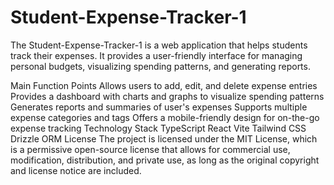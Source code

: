 # Student-Expense-Tracker-1
The Student-Expense-Tracker-1 is a web application that helps students track their expenses. It provides a user-friendly interface for managing personal budgets, visualizing spending patterns, and generating reports.

Main Function Points
Allows users to add, edit, and delete expense entries
Provides a dashboard with charts and graphs to visualize spending patterns
Generates reports and summaries of user's expenses
Supports multiple expense categories and tags
Offers a mobile-friendly design for on-the-go expense tracking
Technology Stack
TypeScript
React
Vite
Tailwind CSS
Drizzle ORM
License
The project is licensed under the MIT License, which is a permissive open-source license that allows for commercial use, modification, distribution, and private use, as long as the original copyright and license notice are included.

